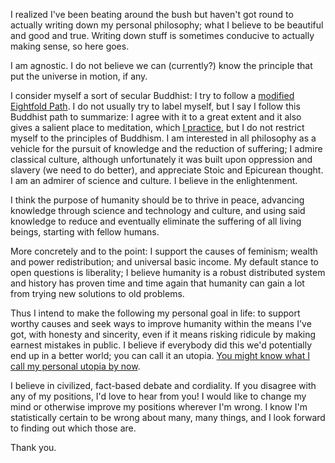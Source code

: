 <!--
.. title: Philosophy
.. slug: philosophy
.. date: 2019-11-10 14:31:28 UTC+01:00
.. tags: 
.. category: 
.. link: 
.. description: 
.. type: text
.. status:
-->

I realized I've been beating around the bush but haven't got round to actually writing down my personal philosophy; what I believe to be beautiful and good and true. Writing down stuff is sometimes conducive to actually making sense, so here goes.

I am agnostic. I do not believe we can (currently?) know the principle that put the universe in motion, if any.

I consider myself a sort of secular Buddhist: I try to follow a [modified Eightfold Path](/mine/ethics). 
I do not usually try to label myself, but I say I follow this Buddhist path to summarize: I agree with it to a great extent and it also gives a salient place to meditation, which [I practice](/mine/meditation-for-programmers), but I do not restrict myself to the principles of Buddhism. I am interested in all philosophy as a vehicle for the pursuit of knowledge and the reduction of suffering; I admire classical culture, although unfortunately it was built upon oppression and slavery (we need to do better), and appreciate Stoic and Epicurean thought. I am an admirer of science and culture. I believe in the enlightenment.

I think the purpose of humanity should be to thrive in peace, advancing knowledge through science and technology and culture, and using said knowledge to reduce and eventually eliminate the suffering of all living beings, starting with fellow humans.

More concretely and to the point: I support the causes of feminism; wealth and power redistribution; and universal basic income. My default stance to open questions is liberality; I believe humanity is a robust distributed system and history has proven time and time again that humanity can gain a lot from trying new solutions to old problems.

Thus I intend to make the following my personal goal in life: to support worthy causes and seek ways to improve humanity within the means I've got, with honesty and sincerity, even if it means risking ridicule by making earnest mistakes in public. I believe if everybody did this we'd potentially end up in a better world; you can call it an utopia. [You might know what I call my personal utopia by now](/).

I believe in civilized, fact-based debate and cordiality. If you disagree with any of my positions, I'd love to hear from you! I would like to change my mind or otherwise improve my positions wherever I'm wrong. I know I'm statistically certain to be wrong about many, many things, and I look forward to finding out which those are.

Thank you.
